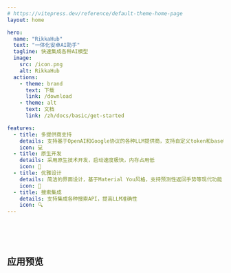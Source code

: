 ```yaml
---
# https://vitepress.dev/reference/default-theme-home-page
layout: home

hero:
  name: "RikkaHub"
  text: "一体化安卓AI助手"
  tagline: 快速集成各种AI模型
  image:
    src: /icon.png
    alt: RikkaHub
  actions:
    - theme: brand
      text: 下载
      link: /download
    - theme: alt
      text: 文档
      link: /zh/docs/basic/get-started

features:
  - title: 多提供商支持
    details: 支持基于OpenAI和Google协议的各种LLM提供商，支持自定义token和baseUrl
    icon: 💻
  - title: 原生开发
    details: 采用原生技术开发，启动速度极快，内存占用低
    icon: 🚀
  - title: 优雅设计
    details: 简洁的界面设计，基于Material You风格，支持预测性返回手势等现代功能
    icon: 🎨
  - title: 搜索集成
    details: 支持集成各种搜索API，提高LLM准确性
    icon: 🔍
---
```



<script setup lang="ts">
import AppCarousel from '/components/AppCarousel.vue'
</script>

<div style="padding-top: 48px;">
  <h2>应用预览</h2>
  <AppCarousel />
</div>
